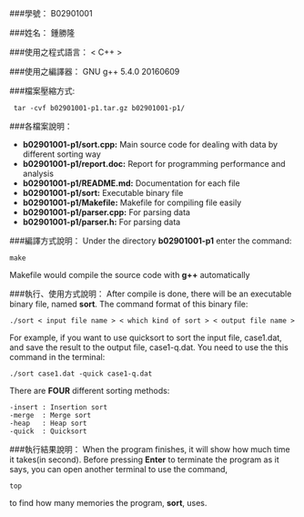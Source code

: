 ###學號：
B02901001

###姓名：
鍾勝隆

###使用之程式語言：
< C++ >

###使用之編譯器：
GNU g++ 5.4.0 20160609

###檔案壓縮方式: 

     tar -cvf b02901001-p1.tar.gz b02901001-p1/

###各檔案說明：    
*   **b02901001-p1/sort.cpp:** Main source code for dealing with data by different sorting way
*   **b02901001-p1/report.doc:** Report for programming performance and analysis
*   **b02901001-p1/README.md:** Documentation for each file
*   **b02901001-p1/sort:** Executable binary file
*   **b02901001-p1/Makefile:** Makefile for compiling file easily
*   **b02901001-p1/parser.cpp:** For parsing data
*   **b02901001-p1/parser.h:**  For parsing data

###編譯方式說明：
Under the directory **b02901001-p1** enter the command:

    make

Makefile would compile the source code with **g++** automatically

###執行、使用方式說明：
After compile is done, there will be an executable binary file, named **sort**.
The command format of this binary file:

    ./sort < input file name > < which kind of sort > < output file name >

For example, if you want to use quicksort to sort the input file, case1.dat,
and save the result to the output file, case1-q.dat. You need to use the this
command in the terminal:

    ./sort case1.dat -quick case1-q.dat

There are **FOUR** different sorting methods:
    
    -insert : Insertion sort
    -merge  : Merge sort
    -heap   : Heap sort
    -quick  : Quicksort

###執行結果說明：
When the program finishes, it will show how much time it takes(in second).
Before pressing **Enter** to terminate the program as it says, you can open
another terminal to use the command,
    
    top

to find how many memories the program, **sort**, uses.
